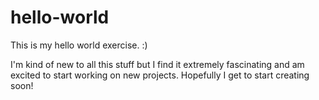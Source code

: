 # hello-world
This is my hello world exercise. :)

I'm kind of new to all this stuff but I find it extremely fascinating and am excited to start working on new projects.
Hopefully I get to start creating soon!
